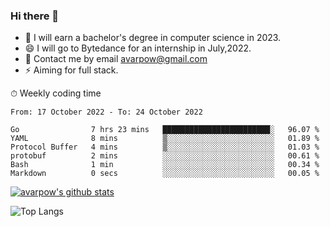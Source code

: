 ### Hi there 👋
<!--I have been a GitHub member for [![Years Badge](https://badges.pufler.dev/years/avarpow)](https://badges.pufler.dev)-->
- 🌱 I will earn a bachelor's degree in computer science in 2023.
- 😄 I will go to Bytedance for an internship in July,2022.
- 💬 Contact me by email avarpow@gmail.com
- ⚡ Aiming for full stack.

<!--💻 Coding Activity Logging

[![Commits Badge](https://badges.pufler.dev/commits/weekly/avarpow)](https://badges.pufler.dev)-->

⏱ Weekly coding time
<!--START_SECTION:waka-->

```text
From: 17 October 2022 - To: 24 October 2022

Go                7 hrs 23 mins   ████████████████████████░   96.07 %
YAML              8 mins          ▒░░░░░░░░░░░░░░░░░░░░░░░░   01.89 %
Protocol Buffer   4 mins          ▒░░░░░░░░░░░░░░░░░░░░░░░░   01.03 %
protobuf          2 mins          ░░░░░░░░░░░░░░░░░░░░░░░░░   00.61 %
Bash              1 min           ░░░░░░░░░░░░░░░░░░░░░░░░░   00.34 %
Markdown          0 secs          ░░░░░░░░░░░░░░░░░░░░░░░░░   00.05 %
```

<!--END_SECTION:waka-->

[![avarpow's github stats](https://github-readme-stats.vercel.app/api?username=avarpow&count_private=true&show_icons=true&hide=issues&hide_border=true)](https://github.com/anuraghazra/github-readme-stats)

![Top Langs](https://github-readme-stats.vercel.app/api/top-langs/?username=avarpow&layout=compact&hide_border=true) 
<!--[![avarpow's wakatime stats](https://github-readme-stats.vercel.app/api/wakatime?username=avarpow)](https://github.com/anuraghazra/github-readme-stats)-->
